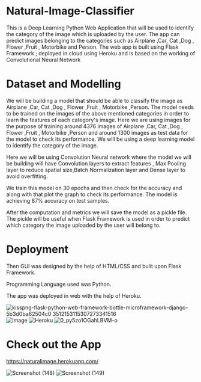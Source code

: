 # Natural-Image-Classifier
This is a Deep Learning Python Web Application that will be used to identify the category of the image which is uploaded by the user.
The app can predict images belonging to the categories such as Airplane ,Car, Cat ,Dog , Flower ,Fruit , Motorbike and Person.
The web app is built using Flask Framework ; deployed in cloud using Heroku and is based on the working of Convolutional Neural Network

# Dataset and Modelling

We will be building a model that should be able to classify the image as Airplane ,Car, Cat ,Dog , Flower ,Fruit , Motorbike ,Person.
The model needs to be trained on the images of the above mentioned categories in order to learn the features of each category's image.
Here we are using images for the purpose of training  around 4376 images of Airplane ,Car, Cat ,Dog , Flower ,Fruit , Motorbike ,Person and around 1300 images as  test data for  the model to check its performance. We will be using a deep learning model to identify the category of the image.

Here we will be using Convolution Neural network where the model we will be building will have Convolution layers to extract features , Max Pooling layer to reduce spatial size,Batch Normalization layer and Dense layer to avoid overfitting.

We train this model on 30 epochs and then check for the accuracy and along with that plot the graph to check its performance. The model is achieving 87% accuracy on test samples.

After the computation and metrics we will save the model as a pickle file. The pickle will be useful when Flask Framework is used in order to predict which category the image uploaded by the user will belong to.

# Deployment
Then GUI was designed by the help of HTML/CSS and  bulit upon Flask Framework.

Programming Language used was Python.

The app was deployed in web with the help of Heroku.

![kisspng-flask-python-web-framework-bottle-microframework-django-5b3d0ba62504c0 3512153115307273341516](https://user-images.githubusercontent.com/76935226/140600271-dc46a85c-1f1e-406e-9231-4e8dd43cdf8f.jpg)
![image](https://user-images.githubusercontent.com/76935226/140600298-11b355f2-f0f1-453a-a860-a984817597b5.png)
![Heroku](https://user-images.githubusercontent.com/76935226/150635269-942c1bb7-f006-4e79-91d7-3894f9c44086.png)
![0_py5zo1OGahLBVM-o](https://user-images.githubusercontent.com/76935226/150635279-2fe7e103-ac79-4f91-a427-bf47508bd6c6.gif)


# Check out the App
https://naturalimage.herokuapp.com/

![Screenshot (148)](https://user-images.githubusercontent.com/76935226/140600398-4837be8f-1861-418b-be4e-a48c47a9b927.png)
![Screenshot (149)](https://user-images.githubusercontent.com/76935226/140600400-c47e9982-9fd6-4ce4-a002-381e764f1639.png)











